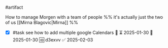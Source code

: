 #artifact 

How to manage Morgen with a team of people
%% it's actually just the two of us [[Mirna Blagovic|Mirna]] %%

- [x] #task see how to add multiple google Calendars 🔼 ⏳ 2025-01-30 📅 2025-01-30 🆔 d3exvv ✅ 2025-02-03
